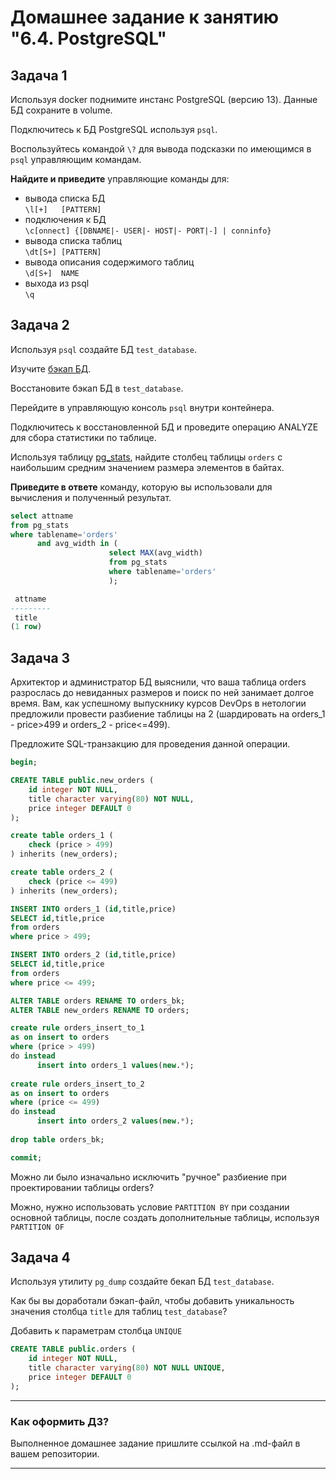 # Домашнее задание к занятию "6.4. PostgreSQL"

## Задача 1

Используя docker поднимите инстанс PostgreSQL (версию 13). Данные БД сохраните в volume.

Подключитесь к БД PostgreSQL используя `psql`.

Воспользуйтесь командой `\?` для вывода подсказки по имеющимся в `psql` управляющим командам.

**Найдите и приведите** управляющие команды для:
- вывода списка БД  
`\l[+]   [PATTERN]`
- подключения к БД  
`\c[onnect] {[DBNAME|- USER|- HOST|- PORT|-] | conninfo}`
- вывода списка таблиц  
`\dt[S+] [PATTERN]`
- вывода описания содержимого таблиц  
`\d[S+]  NAME`
- выхода из psql  
`\q`

## Задача 2

Используя `psql` создайте БД `test_database`.

Изучите [бэкап БД](https://github.com/netology-code/virt-homeworks/tree/master/06-db-04-postgresql/test_data).

Восстановите бэкап БД в `test_database`.

Перейдите в управляющую консоль `psql` внутри контейнера.

Подключитесь к восстановленной БД и проведите операцию ANALYZE для сбора статистики по таблице.

Используя таблицу [pg_stats](https://postgrespro.ru/docs/postgresql/12/view-pg-stats), найдите столбец таблицы `orders` 
с наибольшим средним значением размера элементов в байтах.

**Приведите в ответе** команду, которую вы использовали для вычисления и полученный результат.
```sql
select attname 
from pg_stats 
where tablename='orders' 
      and avg_width in (
                      select MAX(avg_width) 
                      from pg_stats 
                      where tablename='orders'
                      );

 attname 
---------
 title
(1 row)
```

## Задача 3

Архитектор и администратор БД выяснили, что ваша таблица orders разрослась до невиданных размеров и
поиск по ней занимает долгое время. Вам, как успешному выпускнику курсов DevOps в нетологии предложили
провести разбиение таблицы на 2 (шардировать на orders_1 - price>499 и orders_2 - price<=499).

Предложите SQL-транзакцию для проведения данной операции.
```sql
begin;

CREATE TABLE public.new_orders (
    id integer NOT NULL,
    title character varying(80) NOT NULL,
    price integer DEFAULT 0
);

create table orders_1 (
    check (price > 499)
) inherits (new_orders);

create table orders_2 (
    check (price <= 499)
) inherits (new_orders);

INSERT INTO orders_1 (id,title,price)
SELECT id,title,price
from orders
where price > 499;

INSERT INTO orders_2 (id,title,price)
SELECT id,title,price
from orders
where price <= 499;

ALTER TABLE orders RENAME TO orders_bk;
ALTER TABLE new_orders RENAME TO orders;

create rule orders_insert_to_1 
as on insert to orders 
where (price > 499) 
do instead 
      insert into orders_1 values(new.*);
      
create rule orders_insert_to_2 
as on insert to orders 
where (price <= 499) 
do instead 
      insert into orders_2 values(new.*);
      
drop table orders_bk;

commit;
```
Можно ли было изначально исключить "ручное" разбиение при проектировании таблицы orders?  

Можно, нужно использовать условие `PARTITION BY` при создании основной таблицы, после создать дополнительные таблицы, используя `PARTITION OF`

## Задача 4

Используя утилиту `pg_dump` создайте бекап БД `test_database`.

Как бы вы доработали бэкап-файл, чтобы добавить уникальность значения столбца `title` для таблиц `test_database`?

Добавить к параметрам столбца `UNIQUE`
```sql
CREATE TABLE public.orders (
    id integer NOT NULL,
    title character varying(80) NOT NULL UNIQUE,
    price integer DEFAULT 0
);
```
---

### Как оформить ДЗ?

Выполненное домашнее задание пришлите ссылкой на .md-файл в вашем репозитории.

---
